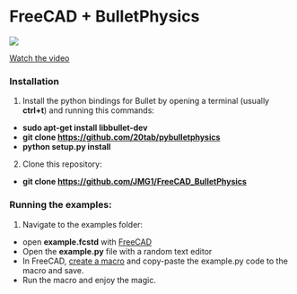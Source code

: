 # FreeCAD + BulletPhysics

![](https://4.bp.blogspot.com/-j5UOCey7NjE/WQcNxuyRzsI/AAAAAAAAC9I/U_gv2t1tkaQamyRjn60RGStCMq5yXtMvgCLcB/s400/Captura%2Bde%2Bpantalla%2Bde%2B2017-05-01%2B12-24-41.png)

[Watch the video](https://www.youtube.com/watch?v=9uH3N0tRMP4&feature=youtu.be)

### Installation

1. Install the python bindings for Bullet by opening a terminal (usually **ctrl+t**) and running this commands:
  + **sudo apt-get install libbullet-dev**
  + **git clone https://github.com/20tab/pybulletphysics**
  + **python setup.py install**

2. Clone this repository:
  + **git clone https://github.com/JMG1/FreeCAD_BulletPhysics**


### Running the examples:
1. Navigate to the examples folder:
  + open **example.fcstd** with [FreeCAD](https://www.freecadweb.org)
  + Open the **example.py** file with a random text editor
  + In FreeCAD, [create a macro](https://www.freecadweb.org/wiki/Macros) and copy-paste the example.py code to the macro and save.
  + Run the macro and enjoy the magic.

